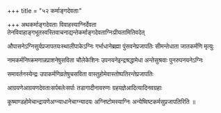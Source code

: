 +++
title = "५२ कर्माङ्गदेवताः"

+++
अथकर्माङ्गदेवताः विवाहस्याग्निर्देवता तेनविवाहाङ्गभूतस्वस्तिवाचनाद्यन्तेकर्माङ्गदेवताग्निःप्रीयतामितिवदेत्

औपासनेऽग्निसुर्यप्रजापतयःस्थालीपाकेऽग्निः गर्भाधानेब्रह्मा पुंसवनेप्रजापतिः सीमन्तेधाता जातकर्मणि मृत्युः

नामकर्मनिष्क्रमणान्नप्राशनेषुसविता चौलेकेशिनः उपनयनेइन्द्रश्रद्धामेधा अन्तेसुश्रवाः पुनरुपनयनेऽग्निः

समावर्तनस्येन्द्रः उपाकर्मणिव्रतेषुचसविता वास्तुहोमेवास्तोष्पतिरन्तेप्रजापतिः

आग्रयणेआग्रयणदेवताःसर्पबलेःसर्पाः तडागादीनावरुणः ग्रहयज्ञेआदित्यादिनवग्रहाः

कूष्माण्डहोमेचान्द्रायणेअग्न्याधानेचाग्न्यादयः अग्निष्टोमस्याग्निः अन्येष्विष्टकर्मसुप्रजापतिरिति ॥
